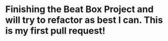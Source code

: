 # Finishing the Beat Box Project and will try to refactor as best I can. This is my first pull request!